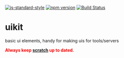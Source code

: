 [![js-standard-style](https://img.shields.io/badge/code%20style-standard-brightgreen.svg?style=flat)](https://github.com/feross/standard)
[![npm version](https://badge.fury.io/js/vigour-uikit.svg)](https://badge.fury.io/js/vigour-uikit)
[![Build Status](https://travis-ci.org/vigour-io/uikit.svg?branch=develop)](https://travis-ci.org/vigour-io/uikit)

# uikit
basic ui elements, handy for making uis for tools/servers

<span style='color:red;'>**Always keep [scratch](http://github.com/vigour-io/scratch) up to dated.**</span>
